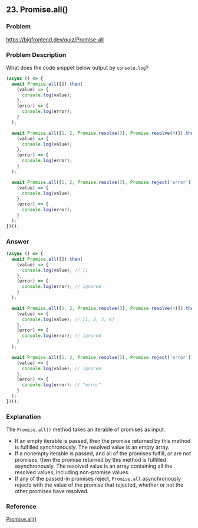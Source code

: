 ## 23. Promise.all()

### Problem

https://bigfrontend.dev/quiz/Promise-all

### Problem Description

What does the code snippet below output by `console.log`?

```js
(async () => {
  await Promise.all([]).then(
    (value) => {
      console.log(value);
    },
    (error) => {
      console.log(error);
    }
  );

  await Promise.all([1, 2, Promise.resolve(3), Promise.resolve(4)]).then(
    (value) => {
      console.log(value);
    },
    (error) => {
      console.log(error);
    }
  );

  await Promise.all([1, 2, Promise.resolve(3), Promise.reject('error')]).then(
    (value) => {
      console.log(value);
    },
    (error) => {
      console.log(error);
    }
  );
})();
```

### Answer

```js
(async () => {
  await Promise.all([]).then(
    (value) => {
      console.log(value); // []
    },
    (error) => {
      console.log(error); // ignored
    }
  );

  await Promise.all([1, 2, Promise.resolve(3), Promise.resolve(4)]).then(
    (value) => {
      console.log(value); // [1, 2, 3, 4]
    },
    (error) => {
      console.log(error); // ignored
    }
  );

  await Promise.all([1, 2, Promise.resolve(3), Promise.reject('error')]).then(
    (value) => {
      console.log(value); // ignored
    },
    (error) => {
      console.log(error); // "error"
    }
  );
})();
```

### Explanation

The `Promise.all()` method takes an iterable of promises as input.

- If an empty iterable is passed, then the promise returned by this method is fulfilled synchronously. The resolved value is an empty array.
- If a nonempty iterable is passed, and all of the promises fulfill, or are not promises, then the promise returned by this method is fulfilled asynchronously. The resolved value is an array containing all the resolved values, including non-promise values.
- If any of the passed-in promises reject, `Promise.all` asynchronously rejects with the value of the promise that rejected, whether or not the other promises have resolved.

### Reference

[Promise.all()](https://developer.mozilla.org/en-US/docs/Web/JavaScript/Reference/Global_Objects/Promise/all)
